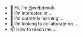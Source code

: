 - 👋 Hi, I’m @webdevdb
- 👀 I’m interested in ...
- 🌱 I’m currently learning ...
- 💞️ I’m looking to collaborate on ...
- 📫 How to reach me ...

<!---
webdevdb/webdevdb is a ✨ special ✨ repository because its `README.md` (this file) appears on your GitHub profile.
You can click the Preview link to take a look at your changes.
--->
